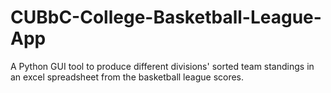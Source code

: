 # CUBbC-College-Basketball-League-App
A Python GUI tool to produce different divisions' sorted team standings in an excel spreadsheet from the basketball league scores.
